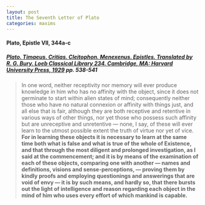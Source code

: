 ```yaml
---
layout: post
title: The Seventh Letter of Plato
categories: maxims
---
```


#### Plato, Epistle VII, 344a-c

##### [*Plato. Timaeus. Critias. Cleitophon. Menexenus. Epistles.* Translated by R. G. Bury. Loeb Classical Library 234. Cambridge, MA: Harvard University Press, 1929](https://archive.org/search.php?query=external-identifier%3A%22urn%3Aoclc%3Arecord%3A1040669984%22) pp. 538-541

> In one word, neither receptivity nor memory will ever produce knowledge in him who has no affinity with the object, since it does not germinate to start within alien states of mind; consequently neither those who have no natural connexion or affinity with things just, and all else that is fair, although they are both receptive and retentive in various ways of other things, nor yet those who possess such affinity but are unreceptive and unretentive — none, I say, of these will ever learn to the utmost possible extent the truth of virtue nor yet of vice. **For in learning these objects it is necessary to learn at the same time both what is false and what is true of the whole of Existence, and that through the most diligent and prolonged investigation, as I said at the commencement; and it is by means of the examination of each of these objects, comparing one with another — names and definitions, visions and sense-perceptions, — proving them by kindly proofs and employing questionings and answerings that are void of envy — it is by such means, and hardly so, that there bursts out the light of intelligence and reason regarding each object in the mind of him who uses every effort of which mankind is capable.**

<!--
 > ἑνὶ δὲ λόγῳ, τὸν μὴ συγγενῆ τοῦ πράγματος οὔτ᾽ ἂν εὐμάθεια ποιήσειέν ποτε οὔτε μνήμη— τὴν ἀρχὴν γὰρ ἐν ἀλλοτρίαις ἕξεσιν οὐκ ἐγγίγνεται—ὥστε ὁπόσοι τῶν δικαίων τε καὶ τῶν ἄλλων ὅσα καλὰ μὴ προσφυεῖς εἰσιν καὶ συγγενεῖς, ἄλλοι δὲ ἄλλων εὐμαθεῖς ἅμα καὶ μνήμονες, οὐδ᾽ ὅσοι συγγενεῖς, δυσμαθεῖς δὲ καὶ ἀμνήμονες, οὐδένες τούτων μήποτε μάθωσιν ἀλήθειαν ἀρετῆς εἰς τὸ δυνατὸν οὐδὲ κακίας. ἅμα γὰρ αὐτὰ ἀνάγκη μανθάνειν καὶ τὸ ψεῦδος ἅμα καὶ ἀληθὲς τῆς ὅλης οὐσίας, μετὰ τριβῆς πάσης καὶ χρόνου πολλοῦ, ὅπερ ἐν ἀρχαῖς εἶπον: μόγις δὲ τριβόμενα πρὸς ἄλληλα αὐτῶν ἕκαστα, ὀνόματα καὶ λόγοι ὄψεις τε καὶ αἰσθήσεις, ἐν εὐμενέσιν ἐλέγχοις ἐλεγχόμενα καὶ ἄνευ φθόνων ἐρωτήσεσιν καὶ ἀποκρίσεσιν χρωμένων, ἐξέλαμψε φρόνησις περὶ ἕκαστον καὶ νοῦς, συντείνων ὅτι μάλιστ᾽ εἰς δύναμιν ἀνθρωπίνην.
-->